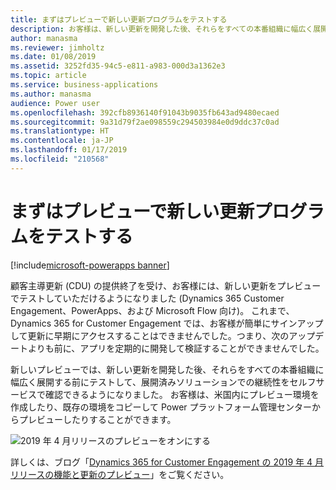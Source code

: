 ```yaml
---
title: まずはプレビューで新しい更新プログラムをテストする
description: お客様は、新しい更新を開発した後、それらをすべての本番組織に幅広く展開する前にテストして、展開済みソリューションでの継続性をセルフサービスで確認できるようになりました。  お客様は、米国内 (EMEA および他の地域にも拡大予定) に新しいプレビュー環境を作成したり、既存の環境をコピーして、Power プラットフォーム管理センターからプレビューしたりすることができます。
author: manasma
ms.reviewer: jimholtz
ms.date: 01/08/2019
ms.assetid: 3252fd35-94c5-e811-a983-000d3a1362e3
ms.topic: article
ms.service: business-applications
ms.author: manasma
audience: Power user
ms.openlocfilehash: 392cfb8936140f91043b9035fb643ad9480ecaed
ms.sourcegitcommit: 9a31d79f2ae098559c294503984e0d9ddc37c0ad
ms.translationtype: HT
ms.contentlocale: ja-JP
ms.lasthandoff: 01/17/2019
ms.locfileid: "210568"
---
```

# <a name="test-out-new-updates-first-in-preview"></a>まずはプレビューで新しい更新プログラムをテストする


[!include[microsoft-powerapps banner](../includes/microsoft-powerapps.md)]

顧客主導更新 (CDU) の提供終了を受け、お客様には、新しい更新をプレビューでテストしていただけるようになりました (Dynamics 365 Customer Engagement、PowerApps、および Microsoft Flow 向け)。 これまで、Dynamics 365 for Customer Engagement では、お客様が簡単にサインアップして更新に早期にアクセスすることはできませんでした。つまり、次のアップデートよりも前に、アプリを定期的に開発して検証することができませんでした。 

新しいプレビューでは、新しい更新を開発した後、それらをすべての本番組織に幅広く展開する前にテストして、展開済みソリューションでの継続性をセルフサービスで確認できるようになりました。 お客様は、米国内にプレビュー環境を作成したり、既存の環境をコピーして Power プラットフォーム管理センターからプレビューしたりすることができます。

![2019 年 4 月リリースのプレビューをオンにする](media/PreviewApril2019-turn-on-preview.png "2019 年 4 月リリースのプレビューをオンにする")

詳しくは、ブログ「[Dynamics 365 for Customer Engagement の 2019 年 4 月リリースの機能と更新のプレビュー](https://blogs.msdn.microsoft.com/crm/2018/12/12/previewing-april-2019-release-functionalities-and-updates-for-dynamics-365-for-customer-engagement/)」をご覧ください。
